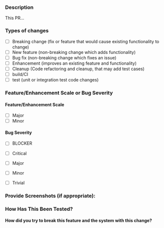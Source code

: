 ### Description

This PR...
<!--- Describe your changes in DETAIL - And how has behaviour functionally changed. -->

<!-- For new features, provide link to FS, dev ML discussion etc. -->
<!-- In case of bug fix, the expected and actual behaviours, steps to reproduce. -->

<!-- When "Fixes: #<id>" is specified, the issue/PR will automatically be closed when this PR gets merged -->
<!-- For addressing multiple issues/PRs, use multiple "Fixes: #<id>" -->
<!-- Fixes: # -->

<!--- ******************************************************************************* -->
<!--- NOTE: AUTOMATION USES THE DESCRIPTIONS TO SET LABELS AND PRODUCE DOCUMENTATION. -->
<!--- PLEASE PUT AN 'X' in only **ONE** box -->
<!--- ******************************************************************************* -->

### Types of changes

- [ ] Breaking change (fix or feature that would cause existing functionality to change)
- [ ] New feature (non-breaking change which adds functionality)
- [ ] Bug fix (non-breaking change which fixes an issue)
- [ ] Enhancement (improves an existing feature and functionality)
- [ ] Cleanup (Code refactoring and cleanup, that may add test cases)
- [ ] build/CI
- [ ] test (unit or integration test code changes)

### Feature/Enhancement Scale or Bug Severity

#### Feature/Enhancement Scale

- [ ] Major
- [ ] Minor

#### Bug Severity

- [ ] BLOCKER
- [ ] Critical
- [ ] Major
- [ ] Minor
- [ ] Trivial


### Provide Screenshots (if appropriate):


### How Has This Been Tested?

<!-- Please describe in detail how you tested your changes. -->
<!-- Include details of your testing environment, and the tests you ran to -->

#### How did you try to break this feature and the system with this change?

<!-- see how your change affects other areas of the code, etc. -->


<!-- Please read the [CONTRIBUTING](https://github.com/apache/cloudstack/blob/main/CONTRIBUTING.md) document -->
